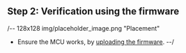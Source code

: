 ## Step 2: Verification using the firmware
/-- 128x128 img/placeholder_image.png "Placement"
 - Ensure the MCU works, by [uploading the firmware](#firmware_upload).
--/